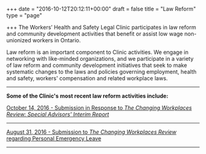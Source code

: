 +++
date = "2016-10-12T20:12:11+00:00"
draft = false
title = "Law Reform"
type = "page"

+++
The Workers’ Health and Safety Legal Clinic participates in law reform and community development activities that benefit or assist low wage non-unionized workers in Ontario.

Law reform is an important component to Clinic activities. We engage in networking with like-minded organizations, and we participate in a variety of law reform and community development initiatives that seek to make systematic changes to the laws and policies governing employment, health and safety, workers' compensation and related workplace laws.

* * *

**Some of the Clinic's most recent law reform activities include:**

[October 14, 2016 - Submission in Response to _The Changing Workplaces Review: Special Advisors' Interim Report_](https://s3.amazonaws.com/newsletter.workers-safety.ca/newsletters/Clinic+Submissions/Changing+Workplaces+Review/WHSLC-Submission-Changing+Workplace+Review-Interim+Report.pdf)

* * *

[August 31, 2016 - Submission to _The Changing Workplaces Review_ regarding Personal Emergency Leave](https://s3.amazonaws.com/newsletter.workers-safety.ca/newsletters/Clinic+Submissions/Changing+Workplaces+Review/WHSLC-Changing+Workplaces+Review-Personal+Emergency+Leave.pdf)

* * *